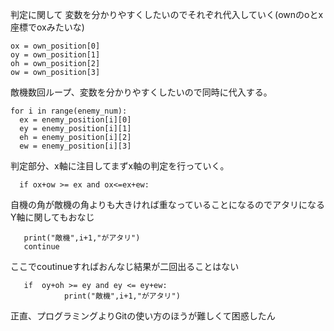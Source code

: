 判定に関して
変数を分かりやすくしたいのでそれぞれ代入していく(ownのoとx座標でoxみたいな)

    ox = own_position[0]
    oy = own_position[1]
    oh = own_position[2]
    ow = own_position[3]


敵機数回ループ、変数を分かりやすくしたいので同時に代入する。

    for i in range(enemy_num):
      ex = enemy_position[i][0]
      ey = enemy_position[i][1]
      eh = enemy_position[i][2]
      ew = enemy_position[i][3]
      
判定部分、x軸に注目してまずx軸の判定を行っていく。
      
      if ox+ow >= ex and ox<=ex+ew:
         
自機の角が敵機の角よりも大きければ重なっていることになるのでアタリになる        
Y軸に関してもおなじ
      
       print("敵機",i+1,"がアタリ")
       continue 
ここでcoutinueすればおんなじ結果が二回出ることはない
            
            
       if  oy+oh >= ey and ey <= ey+ew:
                print("敵機",i+1,"がアタリ")
               
               
正直、プログラミングよりGitの使い方のほうが難しくて困惑したん
                  

